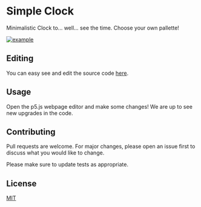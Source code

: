 # Simple Clock

Minimalistic Clock to... well... see the time. Choose your own pallette!

[![example](https://raw.githubusercontent.com/CatalaHD/Clocks/master/examples/exampleSimple.png)](https://catalahd.github.io/Clocks/Simple/?id=0)

## Editing

You can easy see and edit the source code [here](https://editor.p5js.org/thecatalahd/sketches/gf_vssSWs).

## Usage

Open the p5.js webpage editor and make some changes! We are up to see new upgrades in the code.

## Contributing

Pull requests are welcome. For major changes, please open an issue first to discuss what you would like to change.

Please make sure to update tests as appropriate.

## License

[MIT](https://github.com/CatalaHD/Clocks/blob/master/LICENSE)
